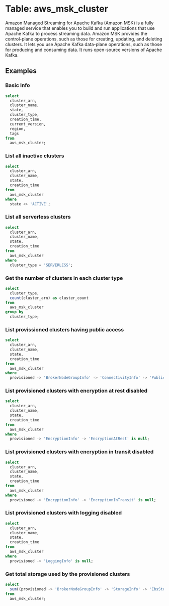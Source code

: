 # Table: aws_msk_cluster

Amazon Managed Streaming for Apache Kafka (Amazon MSK) is a fully managed service that enables you to build and run applications that use Apache Kafka to process streaming data. Amazon MSK provides the control-plane operations, such as those for creating, updating, and deleting clusters. It lets you use Apache Kafka data-plane operations, such as those for producing and consuming data. It runs open-source versions of Apache Kafka.

## Examples

### Basic Info

```sql
select
  cluster_arn,
  cluster_name,
  state,
  cluster_type,
  creation_time,
  current_version,
  region,
  tags
from
  aws_msk_cluster;
```

### List all inactive clusters

```sql
select
  cluster_arn,
  cluster_name,
  state,
  creation_time
from
  aws_msk_cluster
where
  state <> 'ACTIVE';
```

### List all serverless clusters

```sql
select
  cluster_arn,
  cluster_name,
  state,
  creation_time
from
  aws_msk_cluster
where
  cluster_type = 'SERVERLESS';
```

### Get the number of clusters in each cluster type

```sql
select
  cluster_type,
  count(cluster_arn) as cluster_count
from
  aws_msk_cluster
group by
  cluster_type;
```

### List provissioned clusters having public access

```sql
select
  cluster_arn,
  cluster_name,
  state,
  creation_time
from
  aws_msk_cluster
where
  provisioned -> 'BrokerNodeGroupInfo' -> 'ConnectivityInfo' -> 'PublicAccess' ->> 'Type' <> 'DISABLED';
```

### List provisioned clusters with encryption at rest disabled

```sql
select
  cluster_arn,
  cluster_name,
  state,
  creation_time
from
  aws_msk_cluster
where
  provisioned -> 'EncryptionInfo' -> 'EncryptionAtRest' is null;
```

### List provisioned clusters with encryption in transit disabled

```sql
select
  cluster_arn,
  cluster_name,
  state,
  creation_time
from
  aws_msk_cluster
where
  provisioned -> 'EncryptionInfo' -> 'EncryptionInTransit' is null;
```

### List provisioned clusters with logging disabled

```sql
select
  cluster_arn,
  cluster_name,
  state,
  creation_time
from
  aws_msk_cluster
where
  provisioned -> 'LoggingInfo' is null;
```

### Get total storage used by the provisioned clusters

```sql
select
  sum((provisioned -> 'BrokerNodeGroupInfo' -> 'StorageInfo' -> 'EbsStorageInfo' ->> 'VolumeSize')::int) as total_storage
from
  aws_msk_cluster;
```